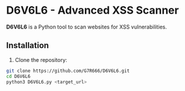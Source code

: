 # D6V6L6 - Advanced XSS Scanner

**D6V6L6** is a Python tool to scan websites for XSS vulnerabilities.

## Installation

1. Clone the repository:
```bash
git clone https://github.com/G7R666/D6V6L6.git
cd D6V6L6
python3 D6V6L6.py <target_url>
